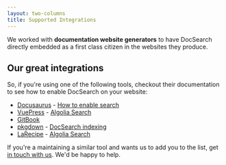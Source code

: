 ```yaml
---
layout: two-columns
title: Supported Integrations
---
```


We worked with **documentation website generators** to have DocSearch directly
embedded as a first class citizen in the websites they produce.

## Our great integrations

So, if you're using one of the following tools, checkout their documentation to
see how to enable DocSearch on your website:

- [Docusaurus][1] - [How to enable search][2]
- [VuePress][3] - [Algolia Search][4]
- [GitBook][5]
- [pkgdown][6] - [DocSearch indexing][7]
- [LaRecipe][8] - [Algolia Search][9]

If you're a maintaining a similar tool and wants us to add you to the list, get
[in touch with us][10]. We'd be happy to help.

[1]: https://docusaurus.io/
[2]: https://docusaurus.io/docs/en/search#docsNav
[3]: https://vuepress.vuejs.org/
[4]: https://vuepress.vuejs.org/default-theme-config/#search-box
[5]: https://docs.gitbook.com/
[6]: https://pkgdown.r-lib.org/
[7]: https://pkgdown.r-lib.org/articles/pkgdown.html?q=search#docsearch-indexing
[8]: https://larecipe.binarytorch.com.my/docs/1.3/overview
[9]: https://larecipe.binarytorch.com.my/docs/1.3/configurations#search
[10]: mailto:docsearch@algolia.com
